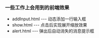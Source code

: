 ### 一些工作上会用到的前端效果

* addInput.html --- 动态添加一行输入框
* show.html --- 点击后实现展开缩放效果
* alert.html --- 弹出后自动消失的消息提示框